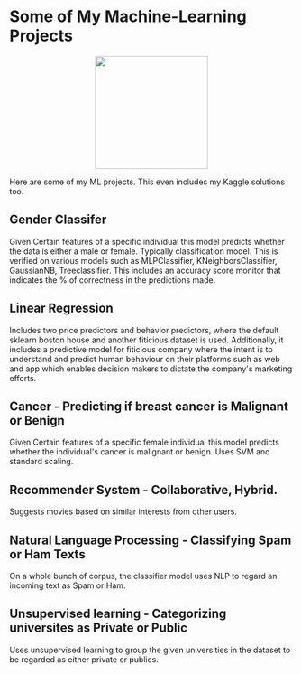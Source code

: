 # Some of My Machine-Learning Projects
<p align="center"><img src=https://github.com/rakshithvasudev/Machine-Learning/blob/master/ml%20projects%20logo.png  width=200/></p>



Here are some of my ML projects. This even includes my Kaggle solutions too. 

## Gender Classifer 
Given Certain features of a specific individual this model predicts whether the data is either a male or female. Typically classification model. This is verified on various models such as MLPClassifier, KNeighborsClassifier, GaussianNB, Treeclassifier. This includes an accuracy score monitor that indicates the % of correctness in the predictions made.

## Linear Regression 
Includes two price predictors and behavior predictors, where the default sklearn boston house and another fiticious dataset is used. Additionally, it includes a predictive model for fiticious company where the intent is to understand and predict human behaviour on their platforms such as web and app which enables decision makers to dictate the company's marketing efforts. 

## Cancer - Predicting if breast cancer is Malignant or Benign
Given Certain features of a specific female individual this model predicts whether the individual's cancer is malignant or benign. Uses SVM and standard scaling.

## Recommender System - Collaborative, Hybrid. 
Suggests movies based on similar interests from other users. 

## Natural Language Processing - Classifying Spam or Ham Texts
 On a whole bunch of corpus, the classifier model uses NLP to regard an incoming text as Spam or Ham. 

## Unsupervised learning - Categorizing universites as Private or Public 
Uses unsupervised learning to group the given universities in the dataset to be regarded as either private or publics.
